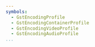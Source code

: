 ```yaml
---
symbols:
  - GstEncodingProfile
  - GstEncodingContainerProfile
  - GstEncodingVideoProfile
  - GstEncodingAudioProfile
...
```

